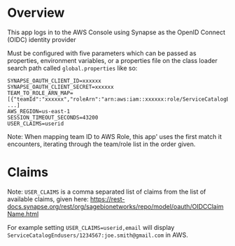 # Overview
This app logs in to the AWS Console using Synapse as the OpenID Connect (OIDC) identity provider


Must be configured with five parameters which can be passed as properties, environment variables, or 
a properties file on the class loader search path called `global.properties` like so:

```
SYNAPSE_OAUTH_CLIENT_ID=xxxxxx
SYNAPSE_OAUTH_CLIENT_SECRET=xxxxxx
TEAM_TO_ROLE_ARN_MAP=[{"teamId":"xxxxxx","roleArn":"arn:aws:iam::xxxxxx:role/ServiceCatalogEndusers"}, ...]
AWS_REGION=us-east-1
SESSION_TIMEOUT_SECONDS=43200
USER_CLAIMS=userid
```
Note: When mapping team ID to AWS Role, this app' uses the first match it encounters,
iterating through the team/role list in the order given. 


# Claims

Note:  `USER_CLAIMS` is a comma separated list of claims from the list of available claims, given here:
https://rest-docs.synapse.org/rest/org/sagebionetworks/repo/model/oauth/OIDCClaimName.html

For example setting `USER_CLAIMS=userid,email` will display `ServiceCatalogEndusers/1234567:joe.smith@gmail.com` in AWS. 


